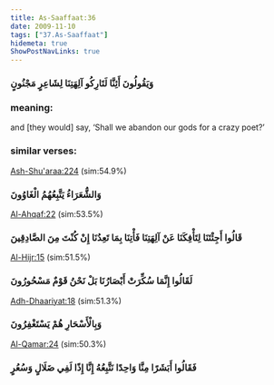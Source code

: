 ```yaml
---
title: As-Saaffaat:36
date: 2009-11-10
tags: ["37.As-Saaffaat"]
hidemeta: true 
ShowPostNavLinks: true 
---
```

### وَيَقُولُونَ أَئِنَّا لَتَارِكُو آلِهَتِنَا لِشَاعِرٍ مَجْنُونٍ
### meaning: 
and [they would] say, ‘Shall we abandon our gods for a crazy poet?’
### similar verses: 

[Ash-Shu'araa:224](/26/224) (sim:54.9%)

### وَالشُّعَرَاءُ يَتَّبِعُهُمُ الْغَاوُونَ

[Al-Ahqaf:22](/46/22) (sim:53.5%)

### قَالُوا أَجِئْتَنَا لِتَأْفِكَنَا عَنْ آلِهَتِنَا فَأْتِنَا بِمَا تَعِدُنَا إِنْ كُنْتَ مِنَ الصَّادِقِينَ

[Al-Hijr:15](/15/15) (sim:51.5%)

### لَقَالُوا إِنَّمَا سُكِّرَتْ أَبْصَارُنَا بَلْ نَحْنُ قَوْمٌ مَسْحُورُونَ

[Adh-Dhaariyat:18](/51/18) (sim:51.3%)

### وَبِالْأَسْحَارِ هُمْ يَسْتَغْفِرُونَ

[Al-Qamar:24](/54/24) (sim:50.3%)

### فَقَالُوا أَبَشَرًا مِنَّا وَاحِدًا نَتَّبِعُهُ إِنَّا إِذًا لَفِي ضَلَالٍ وَسُعُرٍ
